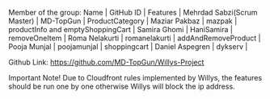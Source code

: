 Member of the group: 
        Name                |  GitHub ID    |       Features                          |
Mehrdad Sabzi(Scrum Master) |  MD-TopGun    |    ProductCategory                      |
Maziar Pakbaz               |   mazpak      |      productInfo and emptyShoppingCart  |
Samira Ghomi                |   HaniSamira  |     removeOneItem                       |
Roma Nelakurti              | romanelakurti |   addAndRemoveProduct                   |
Pooja Munjal                |  poojamunjal  |      shoppingcart                       |
Daniel Aspegren             |   dykserv     |

Github Link:
https://github.com/MD-TopGun/Willys-Project

Important Note!
Due to Cloudfront rules implemented by Willys, the features should be run one by one otherwise Willys will block the ip address. 

